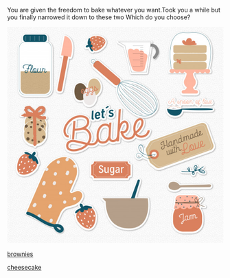 You are given the freedom to bake whatever you want.Took you a while but you finally narrowed it down to these two
Which do you choose?            

![Lets Bake](letsbake.jpg)  

[brownies](brownies.md)       

[cheesecake](cheesecake.md)     


